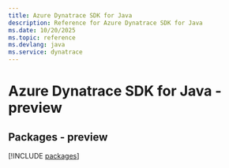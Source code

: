 ```yaml
---
title: Azure Dynatrace SDK for Java
description: Reference for Azure Dynatrace SDK for Java
ms.date: 10/20/2025
ms.topic: reference
ms.devlang: java
ms.service: dynatrace
---
```

# Azure Dynatrace SDK for Java - preview
## Packages - preview
[!INCLUDE [packages](dynatrace-index.md)]